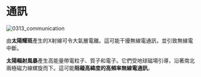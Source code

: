 # 通訊

![0313_communication](./static/0313_communication.png)

由**太陽耀斑**產生的X射線可令大氣層電離。這可能干擾無線電通訊，並引致無線電中斷。

**太陽輻射風暴**產生高能量帶電粒子、質子和電子。它們受地球磁場引導，沿著南北兩極磁力線螺旋而下。這可能**阻礙高緯度的高頻率無線電通訊**。
